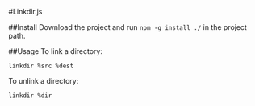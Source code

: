 #Linkdir.js

##Install
Download the project and run ``npm -g install ./`` in the project path.

##Usage
To link a directory:

```
linkdir %src %dest
```

To unlink a directory:

```
linkdir %dir
```